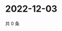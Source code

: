 # 2022-12-03

共 0 条

<!-- BEGIN WEIBO -->
<!-- 最后更新时间 Sat Dec 03 2022 20:24:08 GMT+0800 (China Standard Time) -->

<!-- END WEIBO -->
